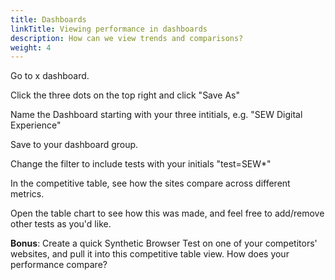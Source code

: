 ```yaml
---
title: Dashboards
linkTitle: Viewing performance in dashboards
description: How can we view trends and comparisons?
weight: 4
---
```


Go to x dashboard.

Click the three dots on the top right and click "Save As"

Name the Dashboard starting with your three intitials, e.g. "SEW Digital Experience"

Save to your dashboard group.

Change the filter to include tests with your initials "test=SEW*"

In the competitive table, see how the sites compare across different metrics.

Open the table chart to see how this was made, and feel free to add/remove other tests as you'd like.

**Bonus**: Create a quick Synthetic Browser Test on one of your competitors' websites, and pull it into this competitive table view. How does your performance compare?
